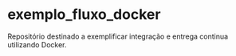 # exemplo_fluxo_docker
Repositório destinado a exemplificar integração e entrega continua utilizando Docker.

